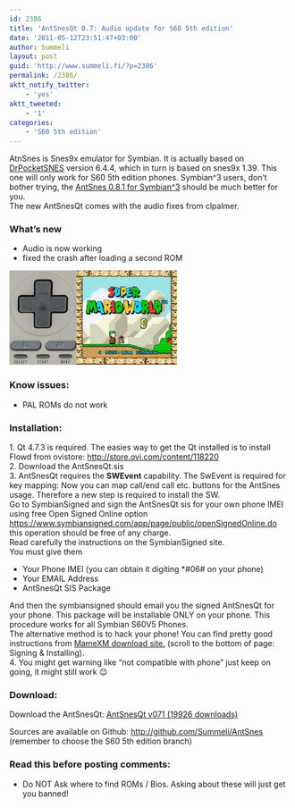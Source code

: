 ```yaml
---
id: 2386
title: 'AntSnesQt 0.7: Audio update for S60 5th edition'
date: '2011-05-12T23:51:47+03:00'
author: Summeli
layout: post
guid: 'http://www.summeli.fi/?p=2386'
permalink: /2386/
aktt_notify_twitter:
    - 'yes'
aktt_tweeted:
    - '1'
categories:
    - 'S60 5th edition'
---
```


AtnSnes is Snes9x emulator for Symbian. It is actually based on [DrPocketSNES](http://reesy.gp32x.de/DrPocketSnes.html "DrPocketSNES") version 6.4.4, which in turn is based on snes9x 1.39. This one will only work for S60 5th edition phones. Symbian^3 users, don’t bother trying, the [AntSnes 0.8.1 for Symbian^3](/2384) should be much better for you.  
The new AntSnesQt comes with the audio fixes from clpalmer.  

### What’s new    

- Audio is now working
- fixed the crash after loading a second ROM

![](/jekyll-export/wp-content/uploads/2010/05/largeDPad-300x169.jpg)   

### Know issues:   

- PAL ROMs do not work

  
### Installation:   
1\. Qt 4.7.3 is required. The easies way to get the Qt installed is to install Flowd from ovistore: <http://store.ovi.com/content/118220>  
2\. Download the AntSnesQt.sis  
3\. AntSnesQt requires the **SWEvent** capability. The SwEvent is required for key mapping: Now you can map call/end call etc. buttons for the AntSnes usage. Therefore a new step is required to install the SW.  
Go to SymbianSigned and sign the AntSnesQt sis for your own phone IMEI  
using free Open Signed Online option <https://www.symbiansigned.com/app/page/public/openSignedOnline.do> this operation should be free of any charge.  
Read carefully the instructions on the SymbianSigned site.  
You must give them

- Your Phone IMEI (you can obtain it digiting \*#06# on your phone)
- Your EMAIL Address
- AntSnesQt SIS Package

And then the symbiansigned should email you the signed AntSnesQt for your phone. This package will be installable ONLY on your phone. This procedure works for all Symbian S60V5 Phones.  
The alternative method is to hack your phone! You can find pretty good instructions from [MameXM download site.](https://sites.google.com/site/mamexm/Home/download-1-03) (scroll to the bottom of page: Signing &amp; Installing).  
4\. You might get warning like “not compatible with phone” just keep on going, it might still work 😉  

### Download:   
Download the AntSnesQt: [ AntSnesQt v071 (19926 downloads) ](/jekyll-export/wp-content/uploads/downloads/2011/07/AntSnesQt_07.sis)

Sources are available on Github: <http://github.com/Summeli/AntSnes> (remember to choose the S60 5th edition branch)  

### Read this before posting comments:    

- Do NOT Ask where to find ROMs / Bios. Asking about these will just get you banned!